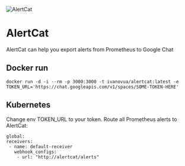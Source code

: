 <img src="https://bit.ly/2Ou0bCV" title="AlertCat" alt="AlertCat">

# AlertCat

AlertCat can help you export alerts from Prometheus to Google Chat

## Docker run

```
docker run -d -i --rm -p 3000:3000 -t ivanovua/alertcat:latest -e TOKEN_URL='https://chat.googleapis.com/v1/spaces/SOME-TOKEN-HERE'
```

## Kubernetes

Change env TOKEN_URL to your token.
Route all Prometheus alerts to AlertCat:
```
global:
receivers:
 - name: default-receiver
   webhook_configs:
    - url: "http://alertcat/alerts"

```
